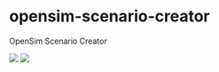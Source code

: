 opensim-scenario-creator
========================

OpenSim Scenario Creator

<img src="http://img2u.info/ckgni/i/geaf919a7.png" />
<img src="http://img2u.info/ckgni/i/g1db19aa2.png" />
